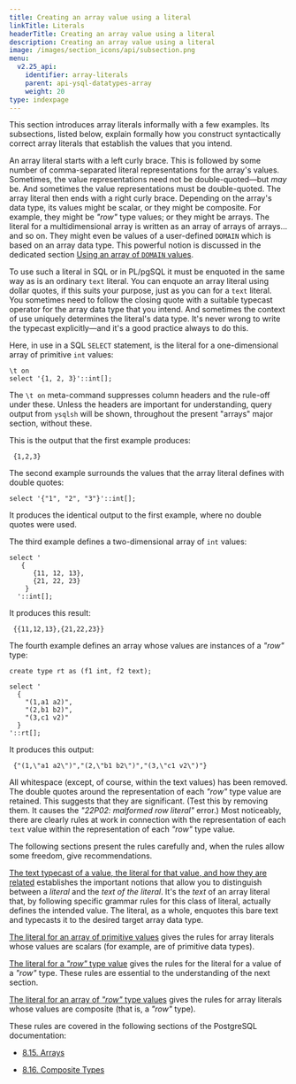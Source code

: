 ```yaml
---
title: Creating an array value using a literal
linkTitle: Literals
headerTitle: Creating an array value using a literal
description: Creating an array value using a literal
image: /images/section_icons/api/subsection.png
menu:
  v2.25_api:
    identifier: array-literals
    parent: api-ysql-datatypes-array
    weight: 20
type: indexpage
---
```


This section introduces array literals informally with a few examples. Its subsections, listed below, explain formally how you construct syntactically correct array literals that establish the values that you intend.

An array literal starts with a left curly brace. This is followed by some number of comma-separated literal representations for the array's values. Sometimes, the value representations need not be double-quoted—but _may_ be. And sometimes the value representations must be double-quoted. The array literal then ends with a right curly brace. Depending on the array's data type, its values might be scalar, or they might be composite. For example, they might be _"row"_ type values; or they might be arrays. The literal for a multidimensional array is written as an array of arrays of arrays... and so on. They might even be values of a user-defined `DOMAIN` which is based on an array data type. This powerful notion is discussed in the dedicated section [Using an array of `DOMAIN` values](../array-of-domains/).

To use such a literal in SQL or in PL/pgSQL it must be enquoted in the same way as is an ordinary `text` literal. You can enquote an array literal using dollar quotes, if this suits your purpose, just as you can for a `text` literal. You sometimes need to follow the closing quote with a suitable typecast operator for the array data type that you intend. And sometimes the context of use uniquely determines the literal's data type. It's never wrong to write the typecast explicitly—and it's a good practice always to do this.

Here, in use in a SQL `SELECT` statement, is the literal for a one-dimensional array of primitive `int` values:

```plpgsql
\t on
select '{1, 2, 3}'::int[];
```

The `\t on` meta-command suppresses column headers and the rule-off under these. Unless the headers are important for understanding, query output from `ysqlsh` will be shown, throughout the present "arrays" major section, without these.

This is the output that the first example produces:

```output
 {1,2,3}
```

The second example surrounds the values that the array literal defines with double quotes:

```plpgsql
select '{"1", "2", "3"}'::int[];
```

It produces the identical output to the first example, where no double quotes were used.

The third example defines a two-dimensional array of `int` values:

```plpgsql
select '
   {
      {11, 12, 13},
      {21, 22, 23}
    }
  '::int[];
```

It produces this result:

```output
 {{11,12,13},{21,22,23}}
```

The fourth example defines an array whose values are instances of a _"row"_ type:

```plpgsql
create type rt as (f1 int, f2 text);

select '
  {
    "(1,a1 a2)",
    "(2,b1 b2)",
    "(3,c1 v2)"
  }
'::rt[];
```

It produces this output:

```output
 {"(1,\"a1 a2\")","(2,\"b1 b2\")","(3,\"c1 v2\")"}
```

All whitespace (except, of course, within the text values) has been removed. The double quotes around the representation of each _"row"_ type value are retained. This suggests that they are significant. (Test this by removing them. It causes the _"22P02: malformed row literal"_ error.) Most noticeably, there are clearly rules at work in connection with the representation of each `text` value within the representation of each _"row"_ type value.

The following sections present the rules carefully and, when the rules allow some freedom, give recommendations.

[The text typecast of a value, the literal for that value, and how they are related](./text-typecasting-and-literals/) establishes the important notions that allow you to distinguish between a _literal_ and the _text of the literal_. It's the _text_ of an array literal that, by following specific grammar rules for this class of literal, actually defines the intended value. The literal, as a whole, enquotes this bare text and typecasts it to the desired target array data type.

[The literal for an array of primitive values](./array-of-primitive-values/) gives the rules for array literals whose values are scalars (for example, are of primitive data types).

[The literal for a _"row"_ type value](./row/) gives the rules for the literal for a value of a _"row"_ type. These rules are essential to the understanding of the next section.

[The literal for an array of _"row"_ type values](./array-of-rows/) gives the rules for array literals whose values are composite (that is, a _"row"_ type).

These rules are covered in the following sections of the PostgreSQL documentation:

- [8.15. Arrays](https://www.postgresql.org/docs/15/arrays.html)

- [8.16. Composite Types](https://www.postgresql.org/docs/15/rowtypes.html)
